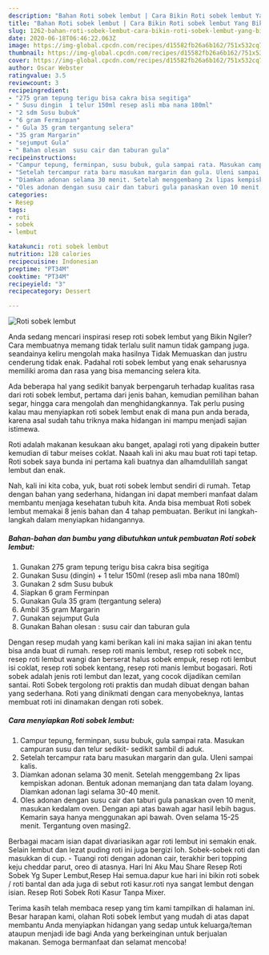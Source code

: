 ```yaml
---
description: "Bahan Roti sobek lembut | Cara Bikin Roti sobek lembut Yang Bikin Ngiler"
title: "Bahan Roti sobek lembut | Cara Bikin Roti sobek lembut Yang Bikin Ngiler"
slug: 1262-bahan-roti-sobek-lembut-cara-bikin-roti-sobek-lembut-yang-bikin-ngiler
date: 2020-06-18T06:46:22.063Z
image: https://img-global.cpcdn.com/recipes/d15582fb26a6b162/751x532cq70/roti-sobek-lembut-foto-resep-utama.jpg
thumbnail: https://img-global.cpcdn.com/recipes/d15582fb26a6b162/751x532cq70/roti-sobek-lembut-foto-resep-utama.jpg
cover: https://img-global.cpcdn.com/recipes/d15582fb26a6b162/751x532cq70/roti-sobek-lembut-foto-resep-utama.jpg
author: Oscar Webster
ratingvalue: 3.5
reviewcount: 3
recipeingredient:
- "275 gram tepung terigu bisa cakra bisa segitiga"
- " Susu dingin  1 telur 150ml resep asli mba nana 180ml"
- "2 sdm Susu bubuk"
- "6 gram Ferminpan"
- " Gula 35 gram tergantung selera"
- "35 gram Margarin"
- "sejumput Gula"
- " Bahan olesan  susu cair dan taburan gula"
recipeinstructions:
- "Campur tepung, ferminpan, susu bubuk, gula sampai rata. Masukan campuran susu dan telur sedikit- sedikit sambil di aduk."
- "Setelah tercampur rata baru masukan margarin dan gula. Uleni sampai kalis."
- "Diamkan adonan selama 30 menit. Setelah menggembang 2x lipas kempiskan adonan. Bentuk adonan memanjang dan tata dalam loyang. Diamkan adonan lagi selama 30-40 menit."
- "Oles adonan dengan susu cair dan taburi gula panaskan oven 10 menit, masukan kedalam oven. Dengan api atas bawah agar hasil lebih bagus. Kemarin saya hanya menggunakan api bawah. Oven selama 15-25 menit. Tergantung oven masing2."
categories:
- Resep
tags:
- roti
- sobek
- lembut

katakunci: roti sobek lembut 
nutrition: 128 calories
recipecuisine: Indonesian
preptime: "PT34M"
cooktime: "PT34M"
recipeyield: "3"
recipecategory: Dessert

---
```



![Roti sobek lembut](https://img-global.cpcdn.com/recipes/d15582fb26a6b162/751x532cq70/roti-sobek-lembut-foto-resep-utama.jpg)

Anda sedang mencari inspirasi resep roti sobek lembut yang Bikin Ngiler? Cara membuatnya memang tidak terlalu sulit namun tidak gampang juga. seandainya keliru mengolah maka hasilnya Tidak Memuaskan dan justru cenderung tidak enak. Padahal roti sobek lembut yang enak seharusnya memiliki aroma dan rasa yang bisa memancing selera kita.

Ada beberapa hal yang sedikit banyak berpengaruh terhadap kualitas rasa dari roti sobek lembut, pertama dari jenis bahan, kemudian pemilihan bahan segar, hingga cara mengolah dan menghidangkannya. Tak perlu pusing kalau mau menyiapkan roti sobek lembut enak di mana pun anda berada, karena asal sudah tahu triknya maka hidangan ini mampu menjadi sajian istimewa.

Roti adalah makanan kesukaan aku banget, apalagi roti yang dipakein butter kemudian di tabur meises coklat. Naaah kali ini aku mau buat roti tapi tetap. Roti sobek saya bunda ini pertama kali buatnya dan alhamdulillah sangat lembut dan enak.


Nah, kali ini kita coba, yuk, buat roti sobek lembut sendiri di rumah. Tetap dengan bahan yang sederhana, hidangan ini dapat memberi manfaat dalam membantu menjaga kesehatan tubuh kita. Anda bisa membuat Roti sobek lembut memakai 8 jenis bahan dan 4 tahap pembuatan. Berikut ini langkah-langkah dalam menyiapkan hidangannya.

<!--inarticleads1-->

##### Bahan-bahan dan bumbu yang dibutuhkan untuk pembuatan Roti sobek lembut:

1. Gunakan 275 gram tepung terigu bisa cakra bisa segitiga
1. Gunakan  Susu (dingin) + 1 telur 150ml (resep asli mba nana 180ml)
1. Gunakan 2 sdm Susu bubuk
1. Siapkan 6 gram Ferminpan
1. Gunakan  Gula 35 gram (tergantung selera)
1. Ambil 35 gram Margarin
1. Gunakan sejumput Gula
1. Gunakan  Bahan olesan : susu cair dan taburan gula


Dengan resep mudah yang kami berikan kali ini maka sajian ini akan tentu bisa anda buat di rumah. resep roti manis lembut, resep roti sobek ncc, resep roti lembut wangi dan berserat halus sobek empuk, resep roti lembut isi coklat, resep roti sobek kentang, resep roti manis lembut bogasari. Roti sobek adalah jenis roti lembut dan lezat, yang cocok dijadikan cemilan santai. Roti Sobek tergolong roti praktis dan mudah dibuat dengan bahan yang sederhana. Roti yang dinikmati dengan cara menyobeknya, lantas membuat roti ini dinamakan dengan roti sobek. 

<!--inarticleads2-->

##### Cara menyiapkan Roti sobek lembut:

1. Campur tepung, ferminpan, susu bubuk, gula sampai rata. Masukan campuran susu dan telur sedikit- sedikit sambil di aduk.
1. Setelah tercampur rata baru masukan margarin dan gula. Uleni sampai kalis.
1. Diamkan adonan selama 30 menit. Setelah menggembang 2x lipas kempiskan adonan. Bentuk adonan memanjang dan tata dalam loyang. Diamkan adonan lagi selama 30-40 menit.
1. Oles adonan dengan susu cair dan taburi gula panaskan oven 10 menit, masukan kedalam oven. Dengan api atas bawah agar hasil lebih bagus. Kemarin saya hanya menggunakan api bawah. Oven selama 15-25 menit. Tergantung oven masing2.


Berbagai macam isian dapat divariasikan agar roti lembut ini semakin enak. Selain lembut dan lezat puding roti ini juga bergizi loh. Sobek-sobek roti dan masukkan di cup. - Tuangi roti dengan adonan cair, terakhir beri topping keju cheddar parut, oreo di atasnya. Hari Ini Aku Mau Share Resep Roti Sobek Yg Super Lembut,Resep Hai semua.dapur kue hari ini bikin roti sobek / roti bantal dan ada juga di sebut roti kasur.roti nya sangat lembut dengan isian. Resep Roti Sobek Roti Kasur Tanpa Mixer. 

Terima kasih telah membaca resep yang tim kami tampilkan di halaman ini. Besar harapan kami, olahan Roti sobek lembut yang mudah di atas dapat membantu Anda menyiapkan hidangan yang sedap untuk keluarga/teman ataupun menjadi ide bagi Anda yang berkeinginan untuk berjualan makanan. Semoga bermanfaat dan selamat mencoba!
